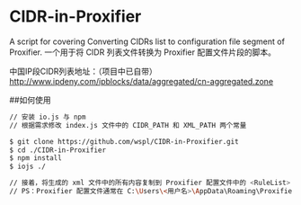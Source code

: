 # CIDR-in-Proxifier
A script for covering Converting CIDRs list to configuration file segment of Proxifier.
一个用于将 CIDR 列表文件转换为 Proxifier 配置文件片段的脚本。

中国IP段CIDR列表地址：（项目中已自带）
http://www.ipdeny.com/ipblocks/data/aggregated/cn-aggregated.zone


##如何使用

```bash
// 安装 io.js 与 npm
// 根据需求修改 index.js 文件中的 CIDR_PATH 和 XML_PATH 两个常量

$ git clone https://github.com/wspl/CIDR-in-Proxifier.git
$ cd ./CIDR-in-Proxifier
$ npm install
$ iojs ./

// 接着，将生成的 xml 文件中的所有内容复制到 Proxifier 配置文件中的 <RuleList> 节点中。
// PS：Proxifier 配置文件通常在 C:\Users\<用户名>\AppData\Roaming\Proxifier\Profiles

